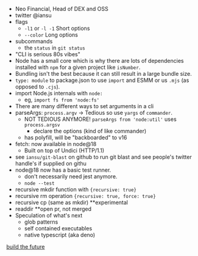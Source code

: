 
- Neo Financial, Head of DEX and OSS
- twitter @iansu
- flags
    - `-l1` or `-l -1` Short options
    - `--color` Long options
- subcommands
    - the `status` in `git status`
- "CLI is serious 80s vibes"
- Node has a small core which is why there are lots of dependencies installed with `npm` for a given project like `isNumber`.
- Bundling isn't the best because it can still result in a large bundle size.
- `type: module` to package.json to use `import` and ESMM or us `.mjs` (as opposed to `.cjs`).
- import Node.js internals with `node:`
    - eg, `import fs from 'node:fs'`
- There are many different ways to set arguments in a cli
- parseArgs: `process.argv` -> Tedious so use `yargs` of `commander`.
    - NOT TEDIOUS ANYMORE!  `parseArgs from 'node:util'` uses `process.argsv`
        - declare the options (kind of like commander)
    - has polyfill, will be "backboarded" to v16
- fetch: now available in node@18
    - Built on top of Undici (HTTP/1.1)
- see `iansu/git-blast` on github to run git blast and see people's twitter handle's if supplied on githu
- node@18 now has a basic test runner.
    - don't necessarily need jest anymore.
    - `node --test`
- recursive mkdir function with `{recursive: true}`
- recursive rm operation `{recursive: true, force: true}`
- recursive cp (same as mkdir) **experimental
- readdir **open pr, not merged
- Speculation of what's next
    - glob patterns
    - self contained executables
    - native typescript (aka deno)

[build the future](https://github.com/nodejs/tooling)

